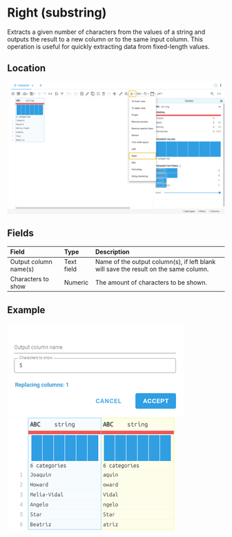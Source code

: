 # Right (substring)
Extracts a given number of characters from the values of a string and outputs the result to a new column or to the same input column.
This operation is useful for quickly extracting data from fixed-length values.
## Location
![Right (substring) on the interface](../../docs/screenshots/location/right_string.png)
## Fields
| Field | Type | Description |
| :--- | :--- | :--- |
| Output column name(s) | Text field | Name of the output column(s), if left blank will save the result on the same column. |
| Characters to show | Numeric | The amount of characters to be shown. |
## Example
![Right (substring) fields](../../docs/screenshots/form/right_string.png)
![Right (substring) example](../../docs/screenshots/table/right_string.png)